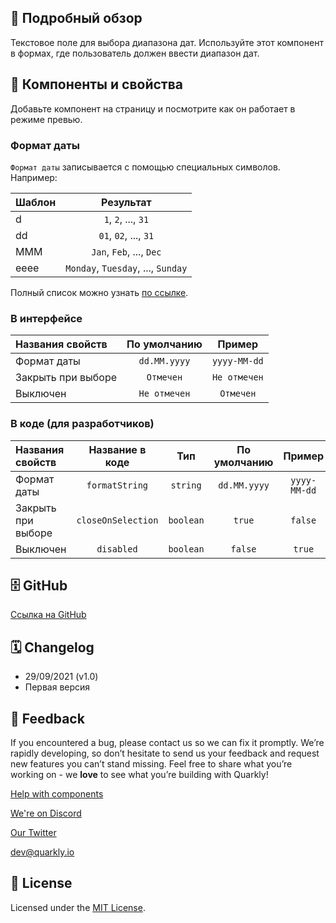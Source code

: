 ## 📖 Подробный обзор

Текстовое поле для выбора диапазона дат. Используйте этот компонент в формах, где пользователь должен ввести диапазон дат.

## 🧩 Компоненты и свойства

Добавьте компонент на страницу и посмотрите как он работает в режиме превью.

### Формат даты

`Формат даты` записывается с помощью специальных символов.
Например:

| Шаблон |             Результат              |
|:-------|:----------------------------------:|
| d      |        `1`, `2`, ..., `31`         |
| dd     |       `01`, `02`, ..., `31`        |
| MMM    |      `Jan`, `Feb`, ..., `Dec`      |
| eeee   | `Monday`, `Tuesday`, ..., `Sunday` |

Полный список можно узнать [по ссылке](https://date-fns.org/docs/format).

### В интерфейсе

| Названия свойств   | По умолчанию |    Пример    |
|:-------------------|:------------:|:------------:|
| Формат даты        | `dd.MM.yyyy` | `yyyy-MM-dd` |
| Закрыть при выборе |  `Отмечен`   | `Не отмечен` |
| Выключен           | `Не отмечен` |  `Отмечен`   |

### В коде (для разработчиков)

| Названия свойств   |  Название в коде   |    Тип    | По умолчанию |    Пример    |
|:-------------------|:------------------:|:---------:|:------------:|:------------:|
| Формат даты        |   `formatString`   | `string`  | `dd.MM.yyyy` | `yyyy-MM-dd` |
| Закрыть при выборе | `closeOnSelection` | `boolean` |    `true`    |   `false`    |
| Выключен           |     `disabled`     | `boolean` |   `false`    |    `true`    |


## 🗄 GitHub

[Ссылка на GitHub](https://github.com/quarkly/community-kit/tree/master/src/DateRangeInput)

## 🗓 Changelog

-   29/09/2021 (v1.0)
-   Первая версия

## 📮 Feedback

If you encountered a bug, please contact us so we can fix it promptly. We’re rapidly developing, so don’t hesitate to send us your feedback and request new features you can’t stand missing. Feel free to share what you’re working on - we **love** to see what you’re building with Quarkly!

[Help with components](https://community.quarkly.io/c/requests/11)

[We're on Discord](https://discord.gg/f9KhSMGX)

[Our Twitter](https://twitter.com/quarklyapp)

[dev@quarkly.io](mailto:dev@quarkly.io)

## 📝 License

Licensed under the [MIT License](https://raw.githubusercontent.com/quarkly/community-kit/master/LICENSE).
